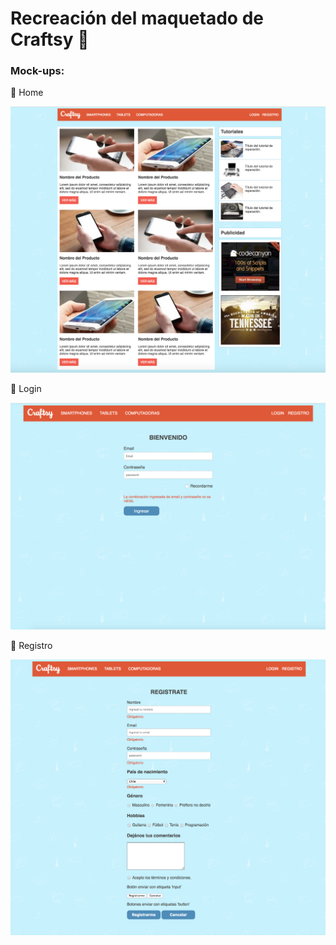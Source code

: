 # Recreación del maquetado de Craftsy 📱

### Mock-ups:

🔸 Home

<img src="images/mockups/home-craftsy.png" alt="home-craftsy">

🔹 Login

<img src="images/mockups/login-craftsy.png" alt="login-craftsy">

🔸 Registro

<img src="images/mockups/registro-craftsy.png" alt="registro-craftsy">
